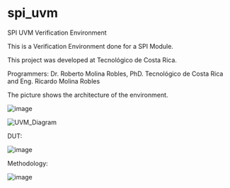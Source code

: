 # spi_uvm

SPI UVM Verification Environment

This is a Verification Environment done for a SPI Module.

This project was developed at Tecnológico de Costa Rica.

Programmers: Dr. Roberto Molina Robles, PhD. Tecnológico de Costa Rica and Eng. Ricardo Molina Robles

The picture shows the architecture of the environment.

![image](https://github.com/user-attachments/assets/d81fc1e8-2a7c-4329-8186-b65d5e604c01)

![UVM_Diagram](images/UVM_env.png)

DUT: 

![image](https://github.com/user-attachments/assets/f85165b8-b0f3-4c0b-ab51-8811e6219e98)

Methodology:

![image](https://github.com/user-attachments/assets/60251d1e-5f48-4277-86ec-0d0cd28873ac)



